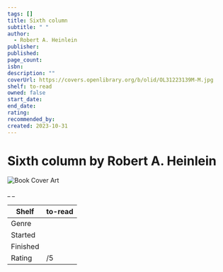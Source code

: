 ```yaml
---
tags: []
title: Sixth column
subtitle: " "
author:
  - Robert A. Heinlein
publisher: 
published: 
page_count: 
isbn: 
description: ""
coverUrl: https://covers.openlibrary.org/b/olid/OL31223139M-M.jpg
shelf: to-read
owned: false
start_date: 
end_date: 
rating: 
recommended_by: 
created: 2023-10-31
---
```


# Sixth column by Robert A. Heinlein

![Book Cover Art](https://covers.openlibrary.org/b/olid/OL31223139M-M.jpg)

_ _

| Shelf | to-read |
| --- | --- |
| Genre |  |
| Started |  |
| Finished |  |
| Rating | /5 |

